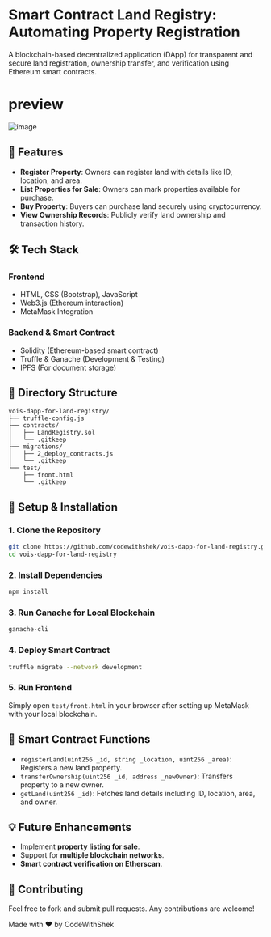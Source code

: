 # Smart Contract Land Registry: Automating Property Registration 
 
A blockchain-based decentralized application (DApp) for transparent and secure land registration, ownership transfer, and verification using Ethereum smart contracts.

# preview
![image](https://github.com/user-attachments/assets/6c405f97-aad7-44a3-a01a-1560051ebc17)
  
## 🚀 Features
- **Register Property**: Owners can register land with details like ID, location, and area.
- **List Properties for Sale**: Owners can mark properties available for purchase.
- **Buy Property**: Buyers can purchase land securely using cryptocurrency.
- **View Ownership Records**: Publicly verify land ownership and transaction history.

## 🛠 Tech Stack
### **Frontend**
- HTML, CSS (Bootstrap), JavaScript
- Web3.js (Ethereum interaction)
- MetaMask Integration

### **Backend & Smart Contract**
- Solidity (Ethereum-based smart contract)
- Truffle & Ganache (Development & Testing)
- IPFS (For document storage)

## 📂 Directory Structure
```
vois-dapp-for-land-registry/
├── truffle-config.js
├── contracts/
│   ├── LandRegistry.sol
│   └── .gitkeep
├── migrations/
│   ├── 2_deploy_contracts.js
│   └── .gitkeep
└── test/
    ├── front.html
    └── .gitkeep
```

## 📌 Setup & Installation
### **1. Clone the Repository**
```sh
git clone https://github.com/codewithshek/vois-dapp-for-land-registry.git
cd vois-dapp-for-land-registry
```

### **2. Install Dependencies**
```sh
npm install
```

### **3. Run Ganache for Local Blockchain**
```sh
ganache-cli
```

### **4. Deploy Smart Contract**
```sh
truffle migrate --network development
```

### **5. Run Frontend**
Simply open `test/front.html` in your browser after setting up MetaMask with your local blockchain.

## 📜 Smart Contract Functions
- `registerLand(uint256 _id, string _location, uint256 _area)`: Registers a new land property.
- `transferOwnership(uint256 _id, address _newOwner)`: Transfers property to a new owner.
- `getLand(uint256 _id)`: Fetches land details including ID, location, area, and owner.

## 💡 Future Enhancements
- Implement **property listing for sale**.
- Support for **multiple blockchain networks**.
- **Smart contract verification on Etherscan**.

## 🤝 Contributing
Feel free to fork and submit pull requests. Any contributions are welcome!

Made with ❤️ by CodeWithShek

